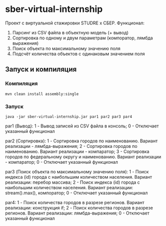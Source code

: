 # sber-virtual-internship
Проект с виртуальной стажировки STUDRE x СБЕР. Функционал:
1. Парсинг из CSV файла в объектную модель (+ вывод)
2. Сортировка по одному и двум параметрам (компоратор, лямбда выражения)
3. Поиск объекта по максимальному значению поля
4. Подсчёт количества объектов с одинаковым значением поля

## Запуск и компиляция
###  Компиляция
```
mvn clean install assembly:single
```

### Запуск
```
java -jar sber-virtual-internship.jar par1 par2 par3 par4
```
  par1 (Вывод):
  1 - Вывод записей из CSV файла в консоль;
  0 - Отключает указанный функционал

  par2 (Сортировка):
  1 - Сортировка городов по наименованию. Вариант реализации - лямбда-выражения;
  2 - Сортировка городов по наименованию. Вариант реализации - компаратор;
  3 - Сортировка городов по федеральному округу и наименованию. Вариант реализации - компаратор;
  0 - Отключает указанный функционал

  par3 (Поиск объекта по максимальному значению поля):
  1 - Поиск индекса (id) города с наибольшим количеством населения. Вариант реализации: перебор массива;
  2 - Поиск индекса (id) города с наибольшим количеством населения. Вариант реализации: stream().max(), компоратор;
  0 - Отключает указанный функционал

  par4:
  1 - Поиск количества городов в разрезе регионов. Вариант реализации: конструкция if;
  2 - Поиск количества городов в разрезе регионов. Вариант реализации: лямбда-выражения;
  0 - Отключает указанный функционал


